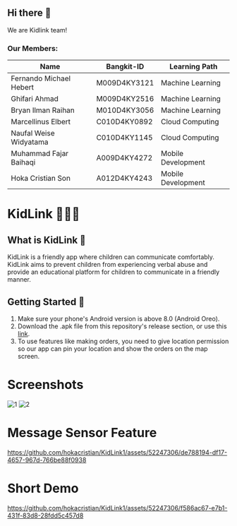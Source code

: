 ## Hi there 👋

We are Kidlink team!

### Our Members:

| Name                        | Bangkit-ID     | Learning Path      |
|-----------------------------|----------------|--------------------|
| Fernando Michael Hebert     | M009D4KY3121   | Machine Learning   |
| Ghifari Ahmad               | M009D4KY2516   | Machine Learning   |
| Bryan Ilman Raihan          | M010D4KY3056   | Machine Learning   |
| Marcellinus Elbert          | C010D4KY0892   | Cloud Computing    |
| Naufal Weise Widyatama      | C010D4KY1145   | Cloud Computing    |
| Muhammad Fajar Baihaqi      | A009D4KY4272   | Mobile Development |
| Hoka Cristian Son           | A012D4KY4243   | Mobile Development |

# KidLink 👩‍👧‍👦

## What is KidLink 🤔

KidLink is a friendly app where children can communicate comfortably. KidLink aims to prevent children from experiencing verbal abuse and provide an educational platform for children to communicate in a friendly manner.

## Getting Started 📱

1. Make sure your phone's Android version is above 8.0 (Android Oreo).
2. Download the .apk file from this repository's release section, or use this [link](https://drive.google.com/file/d/1r74L_QqCmiQop3JyeTDgj4ZMeTFnuwPf/view).
3. To use features like making orders, you need to give location permission so our app can pin your location and show the orders on the map screen.

# Screenshots
![1](https://github.com/hokacristian/KidLink1/assets/52247306/2c1b4e8d-19da-427a-805b-ba4fe8fd3c40)
![2](https://github.com/hokacristian/KidLink1/assets/52247306/8b41777c-b837-4e6a-a42d-e0d3a46fe3b0)

# Message Sensor Feature
https://github.com/hokacristian/KidLink1/assets/52247306/de788194-df17-4657-967d-766be88f0938

# Short Demo
https://github.com/hokacristian/KidLink1/assets/52247306/f586ac67-e7b1-431f-83d8-28fdd5c457d8

